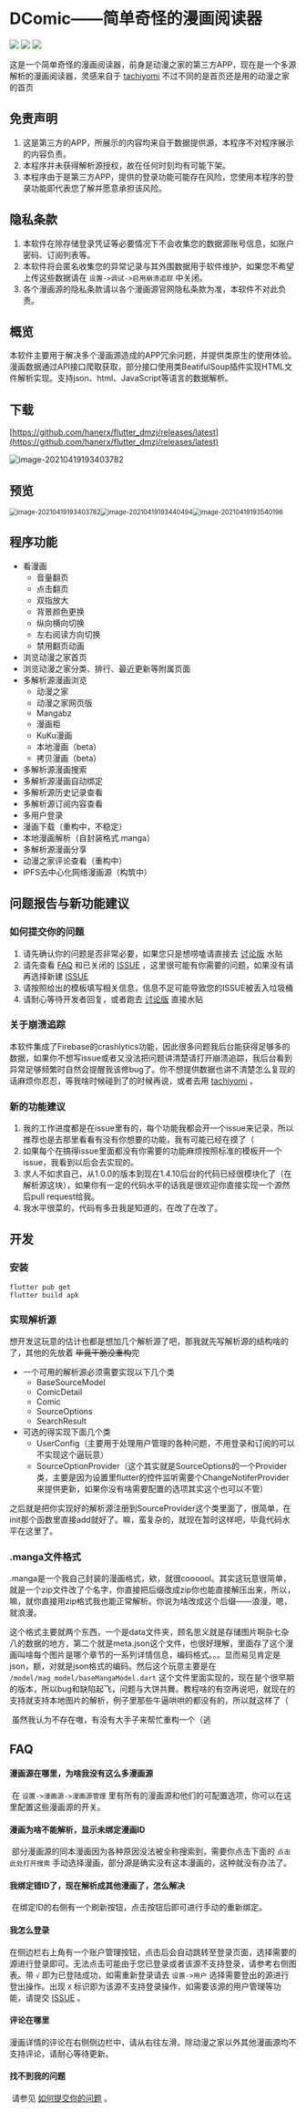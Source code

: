 # DComic——简单奇怪的漫画阅读器

[![](https://img.shields.io/github/v/release/hanerx/flutter_dmzj)](https://github.com/hanerx/flutter_dmzj/releases/latest) [![](https://img.shields.io/github/downloads/hanerx/flutter_dmzj/total)](https://github.com/hanerx/flutter_dmzj/releases) ![](https://img.shields.io/github/release-date/hanerx/flutter_dmzj)

​	这是一个简单奇怪的漫画阅读器，前身是动漫之家的第三方APP，现在是一个多源解析的漫画阅读器，灵感来自于 [tachiyomi](https://github.com/tachiyomiorg/tachiyomi) 不过不同的是首页还是用的动漫之家的首页

## 免责声明

1. 这是第三方的APP，所展示的内容均来自于数据提供源，本程序不对程序展示的内容负责。
2. 本程序并未获得解析源授权，故在任何时刻均有可能下架。
3. 本程序由于是第三方APP，提供的登录功能可能存在风险，您使用本程序的登录功能即代表您了解并愿意承担该风险。

## 隐私条款

1. 本软件在除存储登录凭证等必要情况下不会收集您的数据源账号信息，如账户密码、订阅列表等。
2. 本软件将会匿名收集您的异常记录与其外围数据用于软件维护，如果您不希望上传这些数据请在 `设置->调试->启用崩溃追踪` 中关闭。
3. 各个漫画源的隐私条款请以各个漫画源官网隐私条款为准，本软件不对此负责。

## 概览

​	本软件主要用于解决多个漫画源造成的APP冗余问题，并提供类原生的使用体验。漫画数据通过API接口爬取获取，部分接口使用类BeatifulSoup插件实现HTML文件解析实现。支持json、html、JavaScript等语言的数据解析。

## 下载

[https://github.com/hanerx/flutter_dmzj/releases/latest](https://github.com/hanerx/flutter_dmzj/releases/latest)

<img src=".\doc\image-20210419184914844.png" alt="image-20210419193403782" />

## 预览

<img src=".\doc\image-20210419193403782.png" alt="image-20210419193403782" style="zoom: 80%;" /><img src=".\doc\image-20210419193440494.png" alt="image-20210419193440494" style="zoom: 80%;" /><img src=".\doc\image-20210419193540196.png" alt="image-20210419193540196" style="zoom: 80%;" />

## 程序功能

- 看漫画
  - 音量翻页
  - 点击翻页
  - 双指放大
  - 背景颜色更换
  - 纵向横向切换
  - 左右阅读方向切换
  - 禁用翻页动画
- 浏览动漫之家首页
- 浏览动漫之家分类、排行、最近更新等附属页面
- 多解析源漫画浏览
  - 动漫之家
  - 动漫之家网页版
  - Mangabz
  - 漫画柜
  - KuKu漫画
  - 本地漫画（beta）
  - 拷贝漫画（beta）
- 多解析源漫画搜索
- 多解析源漫画自动绑定
- 多解析源历史记录查看
- 多解析源订阅内容查看
- 多用户登录
- 漫画下载（重构中，不稳定）
- 本地漫画解析（自封装格式.manga）
- 多解析源漫画分享
- 动漫之家评论查看（重构中）
- IPFS去中心化网络漫画源（构筑中）

## 问题报告与新功能建议

### 如何提交你的问题

1. 请先确认你的问题是否非常必要，如果您只是想唠嗑请直接去 [讨论版](https://github.com/hanerx/dcomic/discussions) 水贴
2. 请先查看 [FAQ](#FAQ) 和已关闭的 [ISSUE](https://github.com/hanerx/dcomic/issues) ，这里很可能有你需要的问题，如果没有请再选择新建 [ISSUE](https://github.com/hanerx/dcomic/issues/new/choose)
3. 请按照给出的模板填写相关信息，信息不足可能导致您的ISSUE被丢入垃圾桶
4. 请耐心等待开发者回复，或者跑去 [讨论版](https://github.com/hanerx/dcomic/discussions) 直接水贴

### 关于崩溃追踪

​	本软件集成了Firebase的crashlytics功能，因此很多问题我后台能获得足够多的数据，如果你不想写issue或者又没法把问题讲清楚请打开崩溃追踪，我后台看到异常足够频繁时自然会提醒我该修bug了。你不想提供数据也讲不清楚怎么复现的话麻烦你忍忍，等我啥时候碰到了的时候再说，或者去用 [tachiyomi](https://github.com/tachiyomiorg/tachiyomi) 。

### 新的功能建议

1. 我的工作进度都是在issue里有的，每个功能我都会开一个issue来记录，所以推荐也是去那里看看有没有你想要的功能，我有可能已经在摸了（
2. 如果每个在搞得issue里面都没有你需要的功能麻烦按照标准的模板开一个issue，我看到以后会去实现的。
3. 求人不如求自己，从1.0.0的版本到现在1.4.10后台的代码已经很模块化了（在解析源这块），如果你有一定的代码水平的话我是很欢迎你直接实现一个源然后pull request给我。
4. 我水平很菜的，代码有多丑我是知道的，在改了在改了。

## 开发

### 安装

```shell
flutter pub get
flutter build apk
```

### 实现解析源

​	想开发这玩意的估计也都是想加几个解析源了吧，那我就先写解析源的结构啥的了，其他的先放着 ~~毕竟干脆没重构完~~

- 一个可用的解析源必须需要实现以下几个类
  - BaseSourceModel
  - ComicDetail
  - Comic
  - SourceOptions
  - SearchResult
- 可选的得实现下面几个类
  - UserConfig（主要用于处理用户管理的各种问题，不用登录和订阅的可以不实现这个逼玩意）
  - SourceOptionProvider（这个其实就是SourceOptions的一个Provider类，主要是因为设置里flutter的控件监听需要个ChangeNotiferProvider来提供更新，如果你没有啥需要配置的选项其实这个也可以不管）

​	之后就是把你实现好的解析源注册到SourceProvider这个类里面了，很简单，在init那个函数里直接add就好了。嘛，蛮复杂的，就现在暂时这样吧，毕竟代码水平在这里了。

### .manga文件格式

​	.manga是一个我自己封装的漫画格式，欸，就很coooool。其实这玩意很简单，就是一个zip文件改了个名字，你直接把后缀改成zip你也能直接解压出来，所以，嘛，就你直接用zip格式我也能正常解析。你说为啥改成这个后缀——浪漫，嗯，就浪漫。

​	这个格式主要就两个东西，一个是data文件夹，顾名思义就是存储图片啊杂七杂八的数据的地方，第二个就是meta.json这个文件，也很好理解，里面存了这个漫画叫啥每个图片是哪个章节的一系列详情信息，编码格式。。。显而易见肯定是json，额，对就是json格式的编码。然后这个玩意主要是在 `/model/mag_model/baseMangaModel.dart` 这个文件里面实现的，现在是个很早期的版本，所以bug和缺陷起飞，问题与大饼共舞。教程啥的有空再说吧，就现在的支持就支持本地图片的解析，例子里那些牛逼哄哄的都没有的，所以就这样了（

​	虽然我认为不存在嗷，有没有大手子来帮忙重构一个（逃

## FAQ

#### 漫画源在哪里，为啥我没有这么多漫画源

​	在 `设置->漫画源->漫画源管理` 里有所有的漫画源和他们的可配置选项，你可以在这里配置这些漫画源的开关。

#### 漫画为啥不能解析，显示未绑定漫画ID

​	部分漫画源的同本漫画因为各种原因没法被全称搜索到，需要你点击下面的 `点击此处打开搜索` 手动选择漫画，部分源是确实没有这本漫画的，这种就没有办法了。

#### 我绑定错ID了，现在解析成其他漫画了，怎么解决

​	在绑定ID的右侧有一个刷新按钮，点击按钮后即可进行手动的重新绑定。

#### 我怎么登录

​	在侧边栏右上角有一个账户管理按钮，点击后会自动跳转至登录页面，选择需要的源进行登录即可。无法点击可能由于您已登录或者该源不支持登录，请参考右侧图表。带 `√` 即为已登陆成功，如需重新登录请去 `设置->用户` 选择需要登出的源进行登出操作。出现 `X` 标识即为该源不支持登录操作，如需要该源的用户管理等功能，请提交 [ISSUE](https://github.com/hanerx/dcomic/issues/new/choose) 。

#### 评论在哪里

​	漫画详情的评论在右侧侧边栏中，请从右往左滑。除动漫之家以外其他漫画源均不支持评论，请耐心等待更新。

#### 找不到我的问题

​	请参见 [如何提交你的问题](#如何提交你的问题) 。
